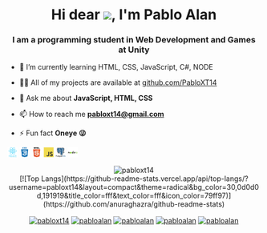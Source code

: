 <h1 align="center">Hi dear <img src="https://raw.githubusercontent.com/kaueMarques/kaueMarques/master/hi.gif" width="30px">, I'm Pablo Alan</h1>
<h3 align="center">I am a programming student in Web Development and Games at Unity</h3>
<!-- <p align="left"> <img src="https://komarev.com/ghpvc/?username=maykbrito" alt="pabloxt14" /> </p> --> <!-- Contador de views no seu profile -->

- 🌱 I’m currently learning HTML, CSS, JavaScript, C#, NODE

- 👨‍💻 All of my projects are available at [github.com/PabloXT14](https://github.com/PabloXT14)

- 💬 Ask me about **JavaScript, HTML, CSS**

- 📫 How to reach me **pabloxt14@gmail.com**

- ⚡ Fun fact **Oneye 😜**

<p align="left">
<img src="https://raw.githubusercontent.com/devicons/devicon/master/icons/react/react-original-wordmark.svg" alt="react" width="20" height="20"/>
<img src="https://raw.githubusercontent.com/devicons/devicon/master/icons/css3/css3-plain-wordmark.svg" alt="css3"  width="20" height="20"/>
<img src="https://raw.githubusercontent.com/devicons/devicon/master/icons/html5/html5-original-wordmark.svg" alt="html5"  width="20" height="20"/>
<img src="https://raw.githubusercontent.com/devicons/devicon/master/icons/javascript/javascript-original.svg" alt="javascript" width="20" height="20"/>
<img src="https://raw.githubusercontent.com/devicons/devicon/master/icons/postgresql/postgresql-original-wordmark.svg" alt="postgresql" width="20" height="20"/>
<img src="https://raw.githubusercontent.com/devicons/devicon/master/icons/nodejs/nodejs-original-wordmark.svg" alt="nodejs" width="20" height="20"/></p><p align="center"> 
</p>


<div align="center" >
<!--   QUADRO DE STATUS DE COMMIT... -->
  <img src="https://github-readme-stats.vercel.app/api?username=pabloxt14&show_icons=true" alt="pabloxt14"/>
  <br> 
<!--   QUADRO COM PORCENTAGEM DAS LINGUAGENS DE PROGRAMAÇÃO -->
  [![Top Langs](https://github-readme-stats.vercel.app/api/top-langs/?username=pabloxt14&layout=compact&theme=radical&bg_color=30,0d0d0d,191919&title_color=fff&text_color=fff&icon_color=79ff97)](https://github.com/anuraghazra/github-readme-stats)
</div>


<p align="center">
<a href="https://codepen.io/PabloXT14" target="blank"><img align="center" src="https://cdn.jsdelivr.net/npm/simple-icons@3.0.1/icons/codepen.svg" alt="pabloxt14" height="20" width="20" /></a>
<a href="https://twitter.com/PabloAl73579607" target="blank"><img align="center" src="https://cdn.jsdelivr.net/npm/simple-icons@3.0.1/icons/twitter.svg" alt="pabloalan" height="20" width="20" /></a>
<a href="https://www.linkedin.com/in/pabloalan/" target="blank"><img align="center" src="https://cdn.jsdelivr.net/npm/simple-icons@3.0.1/icons/linkedin.svg" alt="pabloalan" height="20" width="20" /></a>
<a href="https://fb.com/pablo.alan.336" target="blank"><img align="center" src="https://cdn.jsdelivr.net/npm/simple-icons@3.0.1/icons/facebook.svg" alt="pabloalan" height="20" width="20" /></a>
<a href="https://instagram.com/pabloalan3" target="blank"><img align="center" src="https://cdn.jsdelivr.net/npm/simple-icons@3.0.1/icons/instagram.svg" alt="pabloalan" height="20" width="20" /></a>
</p>

<!--
**maykbrito/maykbrito** is a ✨ _special_ ✨ repository because its `README.md` (this file) appears on your GitHub profile.

Here are some ideas to get you started:

- 🔭 I’m currently working on ...
- 🌱 I’m currently learning ...
- 👯 I’m looking to collaborate on ...
- 🤔 I’m looking for help with ...
- 💬 Ask me about ...
- 📫 How to reach me: ...
- 😄 Pronouns: ...
- ⚡ Fun fact: ...
-->
